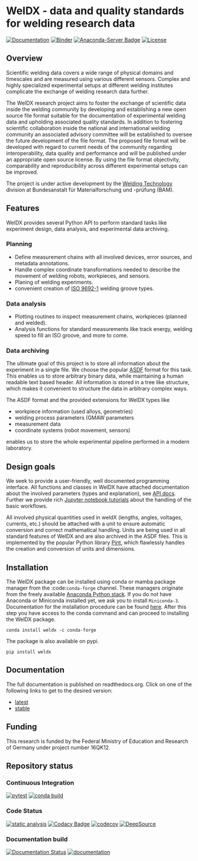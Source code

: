 # WelDX - data and quality standards for welding research data

[![Documentation](https://readthedocs.org/projects/weldx/badge/?version=latest)](https://weldx.readthedocs.io/en/latest/?badge=latest)
[![Binder](https://mybinder.org/badge_logo.svg)](https://mybinder.org/v2/gh/BAMWelDX/weldx/master?urlpath=lab/tree/tutorials/welding_example_01_basics.ipynb)
[![Anaconda-Server Badge](https://anaconda.org/conda-forge/weldx/badges/version.svg)](https://anaconda.org/conda-forge/weldx)
[![License](https://img.shields.io/badge/License-BSD%203--Clause-orange.svg)](https://opensource.org/licenses/BSD-3-Clause)

## Overview

Scientific welding data covers a wide range of physical domains and timescales and are measured using various different
sensors. Complex and highly specialized experimental setups at different welding institutes complicate the exchange of
welding research data further.

The WelDX research project aims to foster the exchange of scientific data inside the welding community by developing and
establishing a new open source file format suitable for the documentation of experimental welding data and upholding
associated quality standards. In addition to fostering scientific collaboration inside the national and international
welding community an associated advisory committee will be established to oversee the future development of the file
format. The proposed file format will be developed with regard to current needs of the community regarding
interoperability, data quality and performance and will be published under an appropriate open source license. By using
the file format objectivity, comparability and reproducibility across different experimental setups can be improved.

The project is under active development by
the [Welding Technology](https://www.bam.de/Navigation/EN/About-us/Organisation/Organisation-Chart/President/Department-9/Division-93/division93.html)
division at Bundesanstalt für Materialforschung und -prüfung (BAM).

## Features

WelDX provides several Python API to perform standard tasks like experiment design, data analysis, and experimental data archiving.

### Planning

- Define measurement chains with all involved devices, error sources, and metadata annotations.
- Handle complex coordinate transformations needed to describe the movement of welding robots, workpieces, and sensors.
- Planing of welding experiments.
- convenient creation of [ISO 9692-1](https://www.iso.org/standard/62520.html) welding groove types.

### Data analysis

- Plotting routines to inspect measurement chains, workpieces (planned and welded).
- Analysis functions for standard measurements like track energy, welding speed to fill an ISO groove, and more to come.

### Data archiving

The ultimate goal of this project is to store all information about the experiment in a single file.
We choose the popular [ASDF](https://en.wikipedia.org/wiki/Advanced_Scientific_Data_Format) format for this task.
This enables us to store arbitrary binary data, while maintaining a human readable text based header. All information is stored
in a tree like structure, which makes it convenient to structure the data in arbitrary complex ways.

The ASDF format and the provided extensions for WelDX types like

- workpiece information (used alloys, geometries)
- welding process parameters (GMAW parameters
- measurement data
- coordinate systems (robot movement, sensors)

enables us to store the whole experimental pipeline performed in a modern laboratory.

## Design goals

We seek to provide a user-friendly, well documented programming interface. All functions and classes in WelDX have attached
documentation about the involved parameters (types and explanation), see [API docs](https://weldx.readthedocs.io/en/stable/api.html).
Further we provide rich [Jupyter notebook tutorials](https://weldx.readthedocs.io/en/stable/tutorials.html) about the handling of the basic workflows.

All involved physical quantities used in weldX (lengths, angles, voltages, currents, etc.) should be attached
with a unit to ensure automatic conversion and correct mathematical handling. Units are being used in all standard features
of WelDX and are also archived in the ASDF files. This is implemented by the popular Python library
[Pint](https://pint.readthedocs.io/en/stable/), which flawlessly handles the creation and conversion of units and dimensions.

## Installation

The WelDX package can be installed using conda or mamba package manager from the :code:`conda-forge` channel.
These managers originate from the freely available [Anaconda Python stack](https://docs.conda.io/en/latest/miniconda.html).
If you do not have Anaconda or Miniconda installed yet, we ask you to install `Miniconda-3`.
Documentation for the installation procedure can be found [here](https://docs.conda.io/projects/conda/en/latest/user-guide/install/index.html#regular-installation).
After this step you have access to the conda command and can proceed to installing the WelDX package.

```console
conda install weldx -c conda-forge
```

The package is also available on pypi.

```console
pip install weldx
```

## Documentation

The full documentation is published on readthedocs.org. Click on one of the following links to get to the desired
version:

- [latest](https://weldx.readthedocs.io/en/latest/)
- [stable](https://weldx.readthedocs.io/en/stable/)

## Funding

This research is funded by the Federal Ministry of Education and Research of Germany under project number 16QK12.

## Repository status

### Continuous Integration

[![pytest](https://github.com/BAMWelDX/weldx/workflows/pytest/badge.svg?branch=master)](https://github.com/BAMWelDX/weldx/actions?query=workflow%3Apytest+branch%3Amaster)
[![conda build](https://github.com/BAMWelDX/weldx/workflows/conda%20build/badge.svg?branch=master)](https://github.com/BAMWelDX/weldx/actions?query=workflow%3A%22conda+build%22+branch%3Amaster)

### Code Status

[![static analysis](https://github.com/BAMWelDX/weldx/workflows/static%20analysis/badge.svg?branch=master)](https://github.com/BAMWelDX/weldx/actions?query=workflow%3A%22static+analysis%22+branch%3Amaster)
[![Codacy Badge](https://api.codacy.com/project/badge/Grade/5e7ede6d978249a781e5c580ed1c813f)](https://www.codacy.com/gh/BAMWelDX/weldx?utm_source=github.com&utm_medium=referral&utm_content=BAMWelDX/weldx&utm_campaign=Badge_Grade)
[![codecov](https://codecov.io/gh/BAMWelDX/weldx/branch/master/graph/badge.svg)](https://codecov.io/gh/BAMWelDX/weldx)
[![DeepSource](https://static.deepsource.io/deepsource-badge-light-mini.svg)](https://deepsource.io/gh/BAMWelDX/weldx/?ref=repository-badge)

### Documentation build

[![Documentation Status](https://readthedocs.org/projects/weldx/badge/?version=latest)](https://weldx.readthedocs.io/en/latest/?badge=latest)
[![documentation](https://github.com/BAMWelDX/weldx/workflows/documentation/badge.svg?branch=master)](https://github.com/BAMWelDX/weldx/actions?query=workflow%3Adocumentation+branch%3Amaster)
